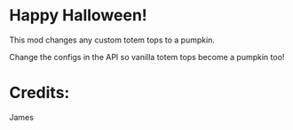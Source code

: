 # Happy Halloween!

This mod changes any custom totem tops to a pumpkin.

Change the configs in the API so vanilla totem tops become a pumpkin too!

# Credits:

James